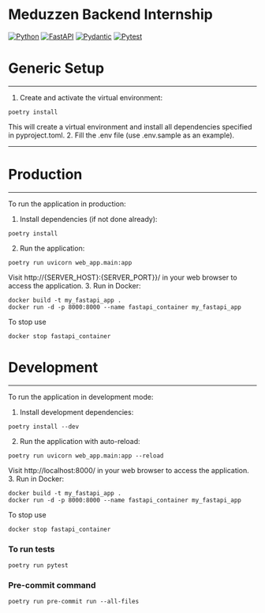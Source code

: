 # Meduzzen Backend Internship
[![Python](https://img.shields.io/badge/-Python-%233776AB?style=for-the-badge&logo=python&logoColor=white&labelColor=0a0a0a)](https://www.python.org/)
[![FastAPI](https://img.shields.io/badge/FastAPI-005571?style=for-the-badge&logo=fastapi&logoColor=white&labelColor=0a0a0a)](https://fastapi.tiangolo.com/)
[![Pydantic](https://img.shields.io/badge/Pydantic-1B5B25?style=for-the-badge&logo=pydantic&logoColor=white&labelColor=0a0a0a)](https://pydantic-docs.helpmanual.io/)
[![Pytest](https://img.shields.io/badge/Pytest-0A9B38?style=for-the-badge&logo=pytest&logoColor=white&labelColor=0a0a0a)](https://pytest.org/)

# Generic Setup
***
1. Create and activate the virtual environment:
```
poetry install
```
This will create a virtual environment and install all dependencies specified in pyproject.toml.
2. Fill the .env file (use .env.sample as an example).
***
# Production
***
To run the application in production:
1. Install dependencies (if not done already):
```
poetry install
```
2. Run the application:
```
poetry run uvicorn web_app.main:app
```
Visit http://{SERVER_HOST}:{SERVER_PORT}}/ in your web browser to access the application.
3. Run in Docker:
```
docker build -t my_fastapi_app .
docker run -d -p 8000:8000 --name fastapi_container my_fastapi_app
```
To stop use
```
docker stop fastapi_container
```
# Development
***
To run the application in development mode:
1. Install development dependencies:
```
poetry install --dev
```
2. Run the application with auto-reload:
```
poetry run uvicorn web_app.main:app --reload
```
Visit http://localhost:8000/ in your web browser to access the application.
3. Run in Docker:
```
docker build -t my_fastapi_app .
docker run -d -p 8000:8000 --name fastapi_container my_fastapi_app
```
To stop use
```
docker stop fastapi_container
```
### To run tests
```
poetry run pytest
```
### Pre-commit command
```
poetry run pre-commit run --all-files
```
